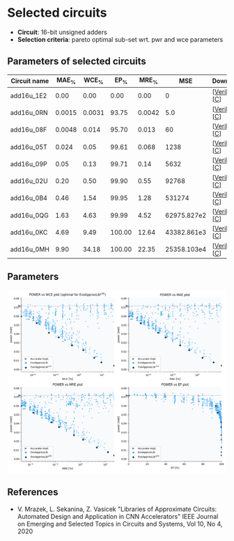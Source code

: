
Selected circuits
===================
 - **Circuit**: 16-bit unsigned adders
 - **Selection criteria**: pareto optimal sub-set wrt. pwr and wce parameters

Parameters of selected circuits
----------------------------

| Circuit name | MAE<sub>%</sub> | WCE<sub>%</sub> | EP<sub>%</sub> | MRE<sub>%</sub> | MSE | Download |
| --- |  --- | --- | --- | --- | --- | --- | 
| add16u_1E2 | 0.00 | 0.00 | 0.00 | 0.00 | 0 |  [[Verilog](add16u_1E2.v)]  [[C](add16u_1E2.c)] |
| add16u_0RN | 0.0015 | 0.0031 | 93.75 | 0.0042 | 5.0 |  [[Verilog](add16u_0RN.v)]  [[C](add16u_0RN.c)] |
| add16u_08F | 0.0048 | 0.014 | 95.70 | 0.013 | 60 |  [[Verilog](add16u_08F.v)]  [[C](add16u_08F.c)] |
| add16u_05T | 0.024 | 0.05 | 99.61 | 0.068 | 1238 |  [[Verilog](add16u_05T.v)]  [[C](add16u_05T.c)] |
| add16u_09P | 0.05 | 0.13 | 99.71 | 0.14 | 5632 |  [[Verilog](add16u_09P.v)]  [[C](add16u_09P.c)] |
| add16u_02U | 0.20 | 0.50 | 99.90 | 0.55 | 92768 |  [[Verilog](add16u_02U.v)]  [[C](add16u_02U.c)] |
| add16u_0B4 | 0.46 | 1.54 | 99.95 | 1.28 | 531274 |  [[Verilog](add16u_0B4.v)]  [[C](add16u_0B4.c)] |
| add16u_0QG | 1.63 | 4.63 | 99.99 | 4.52 | 62975.827e2 |  [[Verilog](add16u_0QG.v)]  [[C](add16u_0QG.c)] |
| add16u_0KC | 4.69 | 9.49 | 100.00 | 12.64 | 43382.861e3 |  [[Verilog](add16u_0KC.v)]  [[C](add16u_0KC.c)] |
| add16u_0MH | 9.90 | 34.18 | 100.00 | 22.35 | 25358.103e4 |  [[Verilog](add16u_0MH.v)]  [[C](add16u_0MH.c)] |
    
Parameters
--------------
![Parameters figure](fig.png)

References
--------------
   - V. Mrazek, L. Sekanina, Z. Vasicek "Libraries of Approximate Circuits: Automated Design and Application in CNN Accelerators" IEEE Journal on Emerging and Selected Topics in Circuits and Systems, Vol 10, No 4, 2020

             